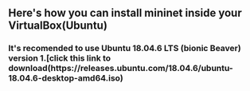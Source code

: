 ## Here's how you can install mininet inside your VirtualBox(Ubuntu)

<h3> It's recomended to use Ubuntu 18.04.6 LTS (bionic Beaver) version
1.[click this link to download(https://releases.ubuntu.com/18.04.6/ubuntu-18.04.6-desktop-amd64.iso)
